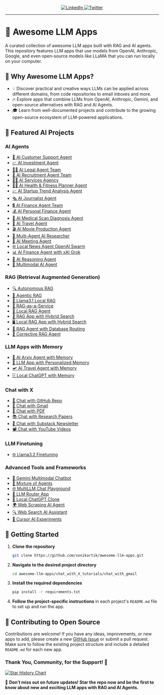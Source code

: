 
<p align="center">
  <a href="https://www.linkedin.com/in/kartiksoni/">
    <img src="https://img.shields.io/badge/-Follow%20Kartik%20Soni?logo=linkedin&style=flat-square" alt="LinkedIn">
  </a>
  <a href="https://x.com/Soni_Kartik">
    <img src="https://img.shields.io/twitter/follow/Soni_Kartik" alt="Twitter">
  </a>
</p>

<hr/>

# 🌟 Awesome LLM Apps

A curated collection of awesome LLM apps built with RAG and AI agents. This repository features LLM apps that use models from OpenAI, Anthropic, Google, and even open-source models like LLaMA that you can run locally on your computer.


## 🤔 Why Awesome LLM Apps?

- 💡 Discover practical and creative ways LLMs can be applied across different domains, from code repositories to email inboxes and more.
- 🔥 Explore apps that combine LLMs from OpenAI, Anthropic, Gemini, and open-source alternatives with RAG and AI Agents.
- 🎓 Learn from well-documented projects and contribute to the growing open-source ecosystem of LLM-powered applications.

## 📂 Featured AI Projects

### AI Agents
- [💼 AI Customer Support Agent](https://github.com/sonikartik/awesome-llm-apps/tree/main/ai_agent_tutorials/ai_customer_support_agent)
- [📈 AI Investment Agent](https://github.com/sonikartik/awesome-llm-apps/tree/main/ai_agent_tutorials/ai_investment_agent)
- [👨‍⚖️ AI Legal Agent Team](https://github.com/sonikartik/awesome-llm-apps/tree/main/ai_agent_tutorials/ai_legal_agent_team)
- [💼 AI Recruitment Agent Team](https://github.com/sonikartik/awesome-llm-apps/tree/main/ai_agent_tutorials/ai_recruitment_agent_team)
- [👨‍💼 AI Services Agency](https://github.com/sonikartik/awesome-llm-apps/tree/main/ai_agent_tutorials/ai_services_agency)
- [🏋️‍♂️ AI Health & Fitness Planner Agent](https://github.com/sonikartik/awesome-llm-apps/tree/main/ai_agent_tutorials/ai_health_fitness_agent)
- [📈 AI Startup Trend Analysis Agent](https://github.com/sonikartik/awesome-llm-apps/tree/main/ai_agent_tutorials/ai_startup_trend_analysis_agent)
- [🗞️ AI Journalist Agent](https://github.com/sonikartik/awesome-llm-apps/tree/main/ai_agent_tutorials/ai_journalist_agent)
- [💲 AI Finance Agent Team](https://github.com/sonikartik/awesome-llm-apps/tree/main/ai_agent_tutorials/ai_finance_agent_team)
- [💰 AI Personal Finance Agent](https://github.com/sonikartik/awesome-llm-apps/tree/main/ai_agent_tutorials/ai_personal_finance_agent)
- [🩻 AI Medical Scan Diagnosis Agent](https://github.com/sonikartik/awesome-llm-apps/tree/main/ai_agent_tutorials/ai_medical_imaging_agent)
- [🛫 AI Travel Agent](https://github.com/sonikartik/awesome-llm-apps/tree/main/ai_agent_tutorials/ai_travel_agent)
- [🎬 AI Movie Production Agent](https://github.com/sonikartik/awesome-llm-apps/tree/main/ai_agent_tutorials/ai_movie_production_agent)
- [📰 Multi-Agent AI Researcher](https://github.com/sonikartik/awesome-llm-apps/tree/main/ai_agent_tutorials/multi_agent_researcher)
- [📑 AI Meeting Agent](https://github.com/sonikartik/awesome-llm-apps/tree/main/ai_agent_tutorials/ai_meeting_agent)
- [🌐 Local News Agent OpenAI Swarm](https://github.com/sonikartik/awesome-llm-apps/tree/main/ai_agent_tutorials/local_news_agent_openai_swarm)
- [📊 AI Finance Agent with xAI Grok](https://github.com/sonikartik/awesome-llm-apps/tree/main/ai_agent_tutorials/xai_finance_agent)
- [🧠 AI Reasoning Agent](https://github.com/sonikartik/awesome-llm-apps/tree/main/ai_agent_tutorials/ai_reasoning_agent)
- [🧬 Multimodal AI Agent](https://github.com/sonikartik/awesome-llm-apps/tree/main/ai_agent_tutorials/multimodal_ai_agent)

### RAG (Retrieval Augmented Generation)
- [🔍 Autonomous RAG](https://github.com/sonikartik/awesome-llm-apps/tree/main/rag_tutorials/autonomous_rag)
- [🔗 Agentic RAG](https://github.com/sonikartik/awesome-llm-apps/tree/main/rag_tutorials/agentic_rag)
- [🔄 Llama3.1 Local RAG](https://github.com/sonikartik/awesome-llm-apps/tree/main/rag_tutorials/llama3.1_local_rag)
- [🧩 RAG-as-a-Service](https://github.com/sonikartik/awesome-llm-apps/tree/main/rag_tutorials/rag-as-a-service)
- [🦙 Local RAG Agent](https://github.com/sonikartik/awesome-llm-apps/tree/main/rag_tutorials/local_rag_agent)
- [👀 RAG App with Hybrid Search](https://github.com/sonikartik/awesome-llm-apps/tree/main/rag_tutorials/hybrid_search_rag)
- [🖥️ Local RAG App with Hybrid Search](https://github.com/sonikartik/awesome-llm-apps/tree/main/rag_tutorials/local_hybrid_search_rag)
- [📠 RAG Agent with Database Routing](https://github.com/sonikartik/awesome-llm-apps/tree/main/rag_tutorials/rag_database_routing)
- [🔄 Corrective RAG Agent](https://github.com/sonikartik/awesome-llm-apps/tree/main/rag_tutorials/corrective_rag)

### LLM Apps with Memory
- [💾 AI Arxiv Agent with Memory](https://github.com/sonikartik/awesome-llm-apps/tree/main/llm_apps_with_memory_tutorials/ai_arxiv_agent_memory)
- [📝 LLM App with Personalized Memory](https://github.com/sonikartik/awesome-llm-apps/tree/main/llm_apps_with_memory_tutorials/llm_app_personalized_memory)
- [🛩️ AI Travel Agent with Memory](https://github.com/sonikartik/awesome-llm-apps/tree/main/llm_apps_with_memory_tutorials/ai_travel_agent_memory)
- [🗄️ Local ChatGPT with Memory](https://github.com/sonikartik/awesome-llm-apps/tree/main/llm_apps_with_memory_tutorials/local_chatgpt_with_memory)

### Chat with X
- [💬 Chat with GitHub Repo](https://github.com/sonikartik/awesome-llm-apps/tree/main/chat_with_X_tutorials/chat_with_github)
- [📨 Chat with Gmail](https://github.com/sonikartik/awesome-llm-apps/tree/main/chat_with_X_tutorials/chat_with_gmail)
- [📄 Chat with PDF](https://github.com/sonikartik/awesome-llm-apps/tree/main/chat_with_X_tutorials/chat_with_pdf)
- [📚 Chat with Research Papers](https://github.com/sonikartik/awesome-llm-apps/tree/main/chat_with_X_tutorials/chat_with_research_papers)
- [📝 Chat with Substack Newsletter](https://github.com/sonikartik/awesome-llm-apps/tree/main/chat_with_X_tutorials/chat_with_substack)
- [📽️ Chat with YouTube Videos](https://github.com/sonikartik/awesome-llm-apps/tree/main/chat_with_X_tutorials/chat_with_youtube_videos)

### LLM Finetuning
- [🌐 Llama3.2 Finetuning](https://github.com/sonikartik/awesome-llm-apps/tree/main/llm_finetuning_tutorials/llama3.2_finetuning)

### Advanced Tools and Frameworks
- [🧪 Gemini Multimodal Chatbot](https://github.com/sonikartik/awesome-llm-apps/tree/main/advanced_tools_frameworks/gemini_multimodal_chatbot)
- [🔄 Mixture of Agents](https://github.com/sonikartik/awesome-llm-apps/tree/main/advanced_tools_frameworks/mixture_of_agents)
- [🌐 MultiLLM Chat Playground](https://github.com/sonikartik/awesome-llm-apps/tree/main/advanced_tools_frameworks/multillm_chat_playground)
- [🔗 LLM Router App](https://github.com/sonikartik/awesome-llm-apps/tree/main/advanced_tools_frameworks/llm_router_app)
- [💬 Local ChatGPT Clone](https://github.com/sonikartik/awesome-llm-apps/tree/main/advanced_tools_frameworks/local_chatgpt_clone)
- [🌍 Web Scraping AI Agent](https://github.com/sonikartik/awesome-llm-apps/tree/main/advanced_tools_frameworks/web_scrapping_ai_agent)
- [🔍 Web Search AI Assistant](https://github.com/sonikartik/awesome-llm-apps/tree/main/advanced_tools_frameworks/web_search_ai_assistant)
- [🧪 Cursor AI Experiments](https://github.com/sonikartik/awesome-llm-apps/tree/main/advanced_tools_frameworks/cursor_ai_experiments)

## 🚀 Getting Started

1. **Clone the repository** 

    ```bash 
    git clone https://github.com/sonikartik/awesome-llm-apps.git 
    ```

2. **Navigate to the desired project directory**

    ```bash 
    cd awesome-llm-apps/chat_with_X_tutorials/chat_with_gmail
    ```

3. **Install the required dependencies**

    ```bash
    pip install -r requirements.txt
    ```

4. **Follow the project-specific instructions** in each project's `README.md` file to set up and run the app.

## 🤝 Contributing to Open Source

Contributions are welcome! If you have any ideas, improvements, or new apps to add, please create a new [GitHub Issue](https://github.com/sonikartik/awesome-llm-apps/issues) or submit a pull request. Make sure to follow the existing project structure and include a detailed `README.md` for each new app.

### Thank You, Community, for the Support! 🙏

[![Star History Chart](https://api.star-history.com/svg?repos=sonikartik/awesome-llm-apps&type=Date)](https://star-history.com/#sonikartik/awesome-llm-apps&Date)

🌟 **Don’t miss out on future updates! Star the repo now and be the first to know about new and exciting LLM apps with RAG and AI Agents.**
